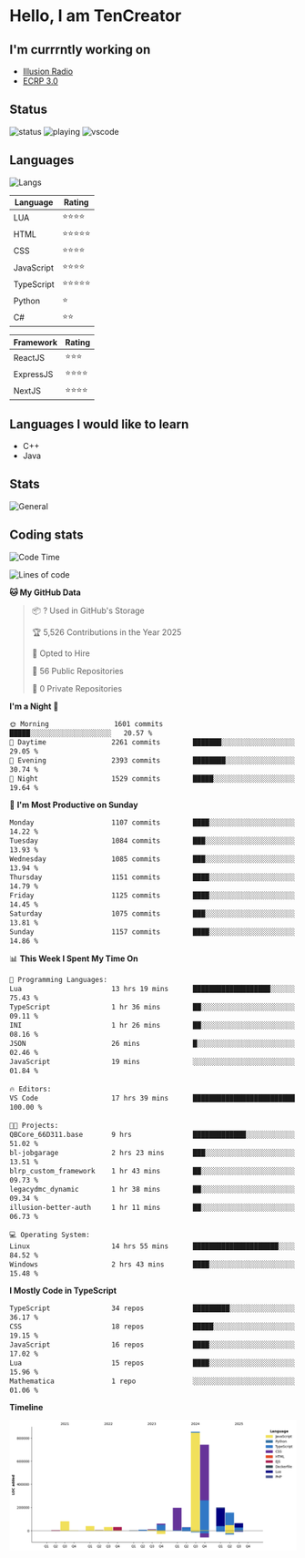 # Hello, I am TenCreator

## I'm currrntly working on
- [Illusion Radio](https://illusionradio.co.uk/)
- [ECRP 3.0](http://github.com/Emerald-Coast-Roleplay/)

## Status
![status](https://api.statusbadges.me/badge/status/518334475038359555?simple=true&style=for-the-badge)
![playing](https://api.statusbadges.me/badge/playing/518334475038359555?style=for-the-badge)
![vscode](https://api.statusbadges.me/badge/vscode/518334475038359555?style=for-the-badge)

## Languages
![Langs](https://github-readme-stats.vercel.app/api/top-langs/?username=tencreator&layout=compact&theme=radical)


|Language|Rating|
|--------|------|
|LUA|⭐️⭐️⭐️⭐️|
|HTML|⭐️⭐️⭐️⭐️⭐️|
|CSS|⭐️⭐️⭐️⭐️|
|JavaScript|⭐️⭐️⭐️⭐️|
|TypeScript|⭐️⭐️⭐️⭐️⭐️|
|Python|⭐️|
|C#|⭐️⭐️ |

|Framework|Rating|
|--------|------|
|ReactJS|⭐️⭐️⭐|
|ExpressJS|⭐️⭐️⭐️⭐️|
|NextJS|⭐️⭐️⭐⭐️|

## Languages I would like to learn
- C++
- Java

## Stats
![General](https://github-readme-stats.vercel.app/api?username=tencreator&show_icons=true&theme=radical)

## Coding stats

<!--START_SECTION:waka-->
![Code Time](http://img.shields.io/badge/Code%20Time-711%20hrs%2028%20mins-blue)

![Lines of code](https://img.shields.io/badge/From%20Hello%20World%20I%27ve%20Written-2.5%20million%20lines%20of%20code-blue)

**🐱 My GitHub Data** 

> 📦 ? Used in GitHub's Storage 
 > 
> 🏆 5,526 Contributions in the Year 2025
 > 
> 💼 Opted to Hire
 > 
> 📜 56 Public Repositories 
 > 
> 🔑 0 Private Repositories 
 > 
**I'm a Night 🦉** 

```text
🌞 Morning                1601 commits        █████░░░░░░░░░░░░░░░░░░░░   20.57 % 
🌆 Daytime                2261 commits        ███████░░░░░░░░░░░░░░░░░░   29.05 % 
🌃 Evening                2393 commits        ████████░░░░░░░░░░░░░░░░░   30.74 % 
🌙 Night                  1529 commits        █████░░░░░░░░░░░░░░░░░░░░   19.64 % 
```
📅 **I'm Most Productive on Sunday** 

```text
Monday                   1107 commits        ████░░░░░░░░░░░░░░░░░░░░░   14.22 % 
Tuesday                  1084 commits        ███░░░░░░░░░░░░░░░░░░░░░░   13.93 % 
Wednesday                1085 commits        ███░░░░░░░░░░░░░░░░░░░░░░   13.94 % 
Thursday                 1151 commits        ████░░░░░░░░░░░░░░░░░░░░░   14.79 % 
Friday                   1125 commits        ████░░░░░░░░░░░░░░░░░░░░░   14.45 % 
Saturday                 1075 commits        ███░░░░░░░░░░░░░░░░░░░░░░   13.81 % 
Sunday                   1157 commits        ████░░░░░░░░░░░░░░░░░░░░░   14.86 % 
```


📊 **This Week I Spent My Time On** 

```text
💬 Programming Languages: 
Lua                      13 hrs 19 mins      ███████████████████░░░░░░   75.43 % 
TypeScript               1 hr 36 mins        ██░░░░░░░░░░░░░░░░░░░░░░░   09.11 % 
INI                      1 hr 26 mins        ██░░░░░░░░░░░░░░░░░░░░░░░   08.16 % 
JSON                     26 mins             █░░░░░░░░░░░░░░░░░░░░░░░░   02.46 % 
JavaScript               19 mins             ░░░░░░░░░░░░░░░░░░░░░░░░░   01.84 % 

🔥 Editors: 
VS Code                  17 hrs 39 mins      █████████████████████████   100.00 % 

🐱‍💻 Projects: 
QBCore_66D311.base       9 hrs               █████████████░░░░░░░░░░░░   51.02 % 
bl-jobgarage             2 hrs 23 mins       ███░░░░░░░░░░░░░░░░░░░░░░   13.51 % 
blrp_custom_framework    1 hr 43 mins        ██░░░░░░░░░░░░░░░░░░░░░░░   09.73 % 
legacydmc_dynamic        1 hr 38 mins        ██░░░░░░░░░░░░░░░░░░░░░░░   09.34 % 
illusion-better-auth     1 hr 11 mins        ██░░░░░░░░░░░░░░░░░░░░░░░   06.73 % 

💻 Operating System: 
Linux                    14 hrs 55 mins      █████████████████████░░░░   84.52 % 
Windows                  2 hrs 43 mins       ████░░░░░░░░░░░░░░░░░░░░░   15.48 % 
```

**I Mostly Code in TypeScript** 

```text
TypeScript               34 repos            █████████░░░░░░░░░░░░░░░░   36.17 % 
CSS                      18 repos            █████░░░░░░░░░░░░░░░░░░░░   19.15 % 
JavaScript               16 repos            ████░░░░░░░░░░░░░░░░░░░░░   17.02 % 
Lua                      15 repos            ████░░░░░░░░░░░░░░░░░░░░░   15.96 % 
Mathematica              1 repo              ░░░░░░░░░░░░░░░░░░░░░░░░░   01.06 % 
```



**Timeline**

![Lines of Code chart](https://raw.githubusercontent.com/tencreator/tencreator/main/assets/bar_graph.png)


<!--END_SECTION:waka-->
